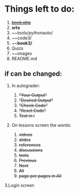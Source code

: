 Things left to do:
=================

1. ~~[book.php](book.php)~~
2. **srts**
5. ~~tools/pythonauto/
6. ~~code3/
7. ~~**book3/**
8. Quizs
9. ~~images
10. README.md


if can be changed:
-----------------
1. In autograder: 
   1. ~~"Your Output"~~
   2. ~~"Desired Output"~~
   3. ~~"Check Code"~~
   4. ~~"Reset Code"~~
   5. ~~Text in *i*~~

2. On lessons screen the words:
   1. ~~videos~~
   2. ~~slides~~
   3. ~~references~~
   4. ~~discussions~~
   5. ~~tools~~
   6. ~~Previous~~
   7. ~~Next~~
   8. ~~All~~
   9. ~~page per pages in All~~

3.Login screen
